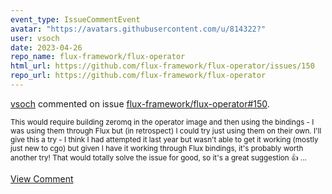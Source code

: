 ```yaml
---
event_type: IssueCommentEvent
avatar: "https://avatars.githubusercontent.com/u/814322?"
user: vsoch
date: 2023-04-26
repo_name: flux-framework/flux-operator
html_url: https://github.com/flux-framework/flux-operator/issues/150
repo_url: https://github.com/flux-framework/flux-operator
---
```


<a href='https://github.com/vsoch' target='_blank'>vsoch</a> commented on issue <a href='https://github.com/flux-framework/flux-operator/issues/150' target='_blank'>flux-framework/flux-operator#150</a>.

<small>This would require building zeromq in the operator image and then using the bindings - I was using them through Flux but (in retrospect) I could try just using them on their own. I'll give this a try - I think I had attempted it last year but wasn't able to get it working (mostly just new to cgo) but given I have it working through Flux bindings, it's probably worth another try! That would totally solve the issue for good, so it's a great suggestion :+1: ...</small>

<a href='https://github.com/flux-framework/flux-operator/issues/150' target='_blank'>View Comment</a>